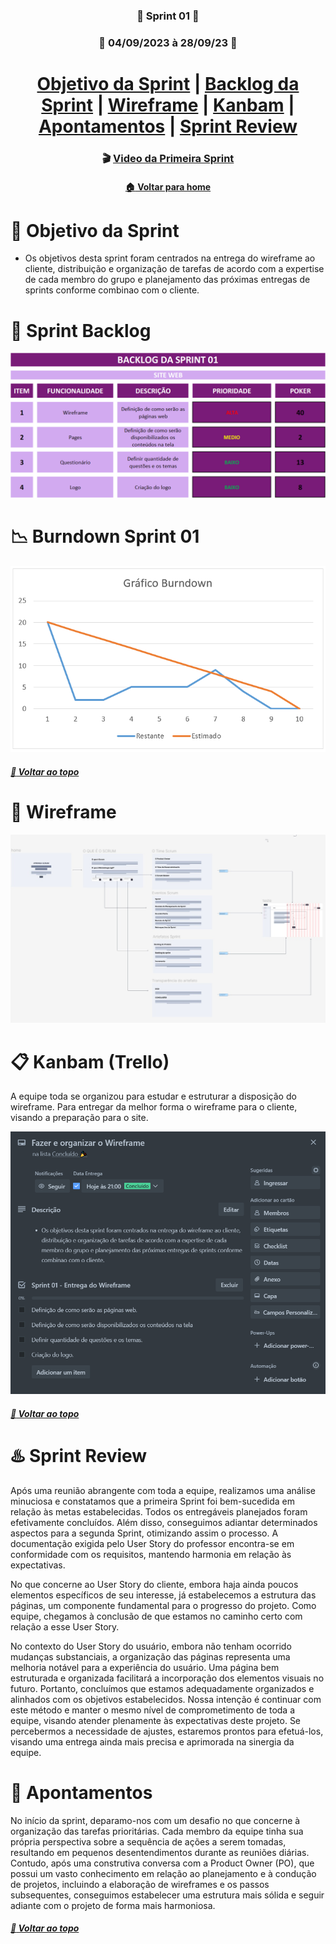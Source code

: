  <div  align="center">

### :beginner: Sprint 01 :beginner:

### :date: 04/09/2023 à 28/09/23 :date:

</div>
<h1>
<div align="center"> 
<a  href="#dart-objetivo-da-sprint">Objetivo da Sprint</a> | <a  href="#triangular_flag_on_post-sprint-backlog">Backlog da Sprint</a> | <a  href="#page_facing_up-wireframe">Wireframe</a> | <a  href="#clipboard-kanbam-trello">Kanbam</a> | <a  href="#pushpin-apontamentos">Apontamentos</a> | <a  href="#hotsprings-sprint-review">Sprint Review</a>
</h1>
</div>

<div align="center">

### :clapper: [Video da Primeira Sprint](https://www.youtube.com/watch?v=Ull8qatsICw&feature=youtu.be&ab_channel=GuihCarvalho)

</div>

<div align="center">

#### [ :house: Voltar para home](./README.md)

</div>

# :dart: Objetivo da Sprint

- Os objetivos desta sprint foram centrados na entrega do wireframe ao cliente, distribuição e organização de tarefas de acordo com a expertise de cada membro do grupo e planejamento das próximas entregas de sprints conforme combinao com o cliente.

# :triangular_flag_on_post: Sprint Backlog

[![Sprint Backlog](./imgs/Sprint01_BackLogList.PNG)](./imgs/Sprint01_BackLogList.PNG)

# :chart_with_downwards_trend: Burndown Sprint 01

[![Brundown Sprint01](./imgs/Burndown_Sprint01.PNG)](./imgs/Burndown_Sprint01.PNG)

##### [:rocket: Voltar ao topo ](#dart-objetivo-da-sprint)

# :page_facing_up: Wireframe

[![Wireframe](./imgs/WireFrame.PNG)](https://www.figma.com/file/NlvWUeXkm24HkJzpUlTSe8/Web-Wizards?type=design&node-id=0-1&mode=design&t=d2QDJjhf6EplNvEl-0)

# :clipboard: Kanbam (Trello)

A equipe toda se organizou para estudar e estruturar a disposição do wireframe. Para entregar da melhor forma o wireframe para o cliente, visando a preparação para o site.

[![Kanbam Trello](./imgs/Trello.PNG)](./imgs/Trello.PNG)

##### [:rocket: Voltar ao topo ](#dart-objetivo-da-sprint)

# :hotsprings: Sprint Review

Após uma reunião abrangente com toda a equipe, realizamos uma análise minuciosa e constatamos que a primeira Sprint foi bem-sucedida em relação às metas estabelecidas. Todos os entregáveis planejados foram efetivamente concluídos. Além disso, conseguimos adiantar determinados aspectos para a segunda Sprint, otimizando assim o processo. A documentação exigida pelo User Story do professor encontra-se em conformidade com os requisitos, mantendo harmonia em relação às expectativas.

No que concerne ao User Story do cliente, embora haja ainda poucos elementos específicos de seu interesse, já estabelecemos a estrutura das páginas, um componente fundamental para o progresso do projeto. Como equipe, chegamos à conclusão de que estamos no caminho certo com relação a esse User Story.

No contexto do User Story do usuário, embora não tenham ocorrido mudanças substanciais, a organização das páginas representa uma melhoria notável para a experiência do usuário. Uma página bem estruturada e organizada facilitará a incorporação dos elementos visuais no futuro. Portanto, concluímos que estamos adequadamente organizados e alinhados com os objetivos estabelecidos. Nossa intenção é continuar com este método e manter o mesmo nível de comprometimento de toda a equipe, visando atender plenamente às expectativas deste projeto. Se percebermos a necessidade de ajustes, estaremos prontos para efetuá-los, visando uma entrega ainda mais precisa e aprimorada na sinergia da equipe.

# :pushpin: Apontamentos

No início da sprint, deparamo-nos com um desafio no que concerne à organização das tarefas prioritárias. Cada membro da equipe tinha sua própria perspectiva sobre a sequência de ações a serem tomadas, resultando em pequenos desentendimentos durante as reuniões diárias. Contudo, após uma construtiva conversa com a Product Owner (PO), que possui um vasto conhecimento em relação ao planejamento e à condução de projetos, incluindo a elaboração de wireframes e os passos subsequentes, conseguimos estabelecer uma estrutura mais sólida e seguir adiante com o projeto de forma mais harmoniosa.

##### [:rocket: Voltar ao topo ](#dart-objetivo-da-sprint)
